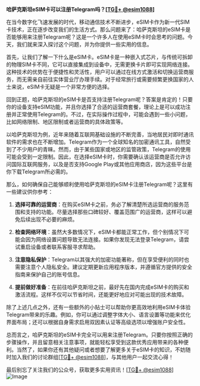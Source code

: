 **哈萨克斯坦eSIM卡可以注册Telegram吗？[[TG💪+ @esim1088](https://t.me/s/esim1088)]**

在当今数字化飞速发展的时代，移动通信技术不断进步，eSIM卡作为新一代SIM卡技术，正在逐步改变我们的生活方式。那么问题来了：哈萨克斯坦的eSIM卡是否能够用来注册Telegram呢？这是一个许多人在使用eSIM卡时会思考的问题。今天，我们就来深入探讨这个问题，并为你提供一些实用的信息。

首先，让我们了解一下什么是eSIM卡。eSIM卡是一种嵌入式芯片，与传统可拆卸的物理SIM卡不同，它可以直接集成到设备中，无需更换卡片即可实现网络连接。这种技术的优势在于便捷性和灵活性，用户可以通过在线方式激活和切换运营商服务，而无需亲自前往实体营业厅办理手续。对于经常旅行或需要频繁更换国家的人士来说，eSIM卡无疑是一个非常方便的选择。

回到正题，哈萨克斯坦的eSIM卡是否支持注册Telegram呢？答案是肯定的！只要你的设备支持eSIM功能，并且你选择了合适的运营商套餐，理论上是可以成功注册并正常使用Telegram的。不过，在实际操作过程中，可能会遇到一些小问题，比如网络限制、地区限制或者运营商的具体政策等。

以哈萨克斯坦为例，近年来随着互联网基础设施的不断完善，当地居民对即时通讯软件的需求也在不断增加。Telegram作为一个全球知名的加密通讯工具，自然受到了不少用户的青睐。然而，由于某些国家或地区的监管政策，Telegram的使用可能会受到一定限制。因此，在选择eSIM卡时，你需要确认该运营商是否允许访问国际互联网服务，以及是否支持Google Play或其他应用商店，因为这些平台是你下载Telegram所必需的。

那么，如何确保自己能够顺利使用哈萨克斯坦的eSIM卡注册Telegram呢？这里有一些建议供你参考：

1. **选择可靠的运营商**：在购买eSIM卡之前，务必了解清楚所选运营商的服务范围和支持的功能。尽量选择那些口碑较好、覆盖范围广的运营商，这样可以避免后续出现不必要的麻烦。

2. **检查网络环境**：虽然大多数情况下，eSIM卡都能正常工作，但个别情况下可能会因为网络设置问题导致无法连接。如果你发现无法登录Telegram，请尝试重启设备或者联系客服寻求帮助。

3. **注意隐私保护**：Telegram以其强大的加密功能著称，但在享受便利的同时也需要注意个人隐私安全。建议定期更新应用程序版本，并遵循官方提供的安全指南来保护自己的账号信息。

4. **提前做好准备**：在前往哈萨克斯坦之前，最好先在国内完成eSIM卡的购买和激活流程。这样不仅可以节省时间，还能更好地应对可能出现的技术故障。

除了上述几点之外，还有一些额外的小贴士可以帮助你更高效地利用eSIM卡体验Telegram带来的乐趣。例如，你可以通过调整字体大小、语言设置等功能来优化界面布局；还可以根据自身需求启用双因素认证等高级选项以增强账户安全性。

总而言之，哈萨克斯坦的eSIM卡完全可以用来注册Telegram。只要你按照正确的步骤操作，并且留意相关注意事项，就能轻松享受到这款优秀应用带来的各种便利。当然了，如果你还有其他疑问或者想要了解更多关于eSIM卡的知识，不妨随时加入我们的讨论群组[[TG💪+ @esim1088](https://t.me/s/esim1088)]，与其他用户一起交流心得！

最后别忘了关注我们的公众号，获取更多实用资讯！[[TG💪+ @esim1088](https://t.me/s/esim1088)] ![Image](https://i.postimg.cc/4NQfJmqS/Snipaste-2025-05-13-00-14-12.png)